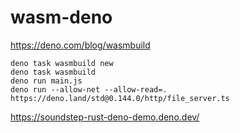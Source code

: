 # wasm-deno

https://deno.com/blog/wasmbuild

```
deno task wasmbuild new
deno task wasmbuild
deno run main.js
deno run --allow-net --allow-read=. https://deno.land/std@0.144.0/http/file_server.ts
```

https://soundstep-rust-deno-demo.deno.dev/
